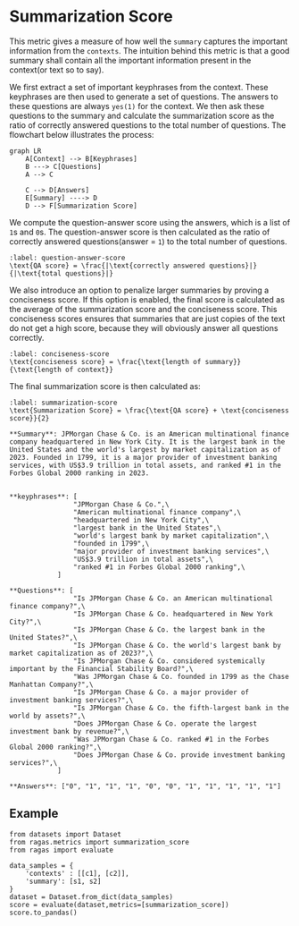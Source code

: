 # Summarization Score

This metric gives a measure of how well the `summary` captures the important information from the `contexts`. The intuition behind this metric is that a good summary shall contain all the important information present in the context(or text so to say).

We first extract a set of important keyphrases from the context. These keyphrases are then used to generate a set of questions. The answers to these questions are always `yes(1)` for the context. We then ask these questions to the summary and calculate the summarization score as the ratio of correctly answered questions to the total number of questions. The flowchart below illustrates the process:


```{mermaid}
graph LR
    A[Context] --> B[Keyphrases]
    B ---> C[Questions]
    A --> C

    C --> D[Answers]
    E[Summary] ----> D
    D --> F[Summarization Score]
````

We compute the question-answer score using the answers, which is a list of `1`s and `0`s. The question-answer score is then calculated as the ratio of correctly answered questions(answer = `1`) to the total number of questions.

```{math}
:label: question-answer-score
\text{QA score} = \frac{|\text{correctly answered questions}|}{|\text{total questions}|}
````

We also introduce an option to penalize larger summaries by proving a conciseness score. If this option is enabled, the final score is calculated as the average of the summarization score and the conciseness score. This conciseness scores ensures that summaries that are just copies of the text do not get a high score, because they will obviously answer all questions correctly.

```{math}
:label: conciseness-score
\text{conciseness score} = \frac{\text{length of summary}}{\text{length of context}}
````

The final summarization score is then calculated as:

```{math}
:label: summarization-score
\text{Summarization Score} = \frac{\text{QA score} + \text{conciseness score}}{2}
````

```{hint}
**Summary**: JPMorgan Chase & Co. is an American multinational finance company headquartered in New York City. It is the largest bank in the United States and the world's largest by market capitalization as of 2023. Founded in 1799, it is a major provider of investment banking services, with US$3.9 trillion in total assets, and ranked #1 in the Forbes Global 2000 ranking in 2023.


**keyphrases**: [
                "JPMorgan Chase & Co.",\
                "American multinational finance company",\
                "headquartered in New York City",\
                "largest bank in the United States",\
                "world's largest bank by market capitalization",\
                "founded in 1799",\
                "major provider of investment banking services",\
                "US$3.9 trillion in total assets",\
                "ranked #1 in Forbes Global 2000 ranking",\
            ]

**Questions**: [
                "Is JPMorgan Chase & Co. an American multinational finance company?",\
                "Is JPMorgan Chase & Co. headquartered in New York City?",\
                "Is JPMorgan Chase & Co. the largest bank in the United States?",\
                "Is JPMorgan Chase & Co. the world's largest bank by market capitalization as of 2023?",\
                "Is JPMorgan Chase & Co. considered systemically important by the Financial Stability Board?",\
                "Was JPMorgan Chase & Co. founded in 1799 as the Chase Manhattan Company?",\
                "Is JPMorgan Chase & Co. a major provider of investment banking services?",\
                "Is JPMorgan Chase & Co. the fifth-largest bank in the world by assets?",\
                "Does JPMorgan Chase & Co. operate the largest investment bank by revenue?",\
                "Was JPMorgan Chase & Co. ranked #1 in the Forbes Global 2000 ranking?",\
                "Does JPMorgan Chase & Co. provide investment banking services?",\
            ]

**Answers**: ["0", "1", "1", "1", "0", "0", "1", "1", "1", "1", "1"]
````

## Example

```{code-block} python
from datasets import Dataset 
from ragas.metrics import summarization_score
from ragas import evaluate

data_samples = {
    'contexts' : [[c1], [c2]],
    'summary': [s1, s2]
}
dataset = Dataset.from_dict(data_samples)
score = evaluate(dataset,metrics=[summarization_score])
score.to_pandas()
```

